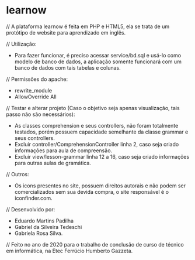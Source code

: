 # learnow

// A plataforma learnow é feita em PHP e HTML5, ela se trata de um protótipo de website para aprendizado em inglês.

// Utilização:
- Para fazer funcionar, é preciso acessar service/bd.sql e usá-lo como modelo de banco de dados,
a aplicação somente funcionará com um banco de dados com tais tabelas e colunas.

// Permissões do apache:
- rewrite_module
- AllowOverride All

// Testar e alterar projeto (Caso o objetivo seja apenas visualização, tais passo não são necessários):
- As classes comprehension e seus controllers, não foram totalmente testados, porém possuem capacidade semelhante
da classe grammar e seus controllers.
- Excluir controller/ComprehensionController linha 2, caso seja criado informações para aula de compreensão.
- Excluir view/lesson-grammar linha 12 a 16, caso seja criado informações para outras aulas de gramática.

// Outros:
- Os icons presentes no site, possuem direitos autorais e não podem ser comercializados sem sua devida compra,
o site responsável é o iconfinder.com.

// Desenvolvido por:
- Eduardo Martins Padilha
- Gabriel da Silveira Tedeschi
- Gabriela Rosa Silva. 

// Feito no ano de 2020 para o trabalho de conclusão de curso de técnico em informática, na Etec Ferrúcio Humberto Gazzeta.

